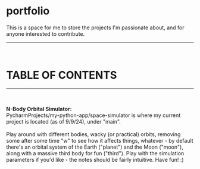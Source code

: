 # portfolio <br>
This is a space for me to store the projects I'm passionate about, and for anyone interested to contribute.
<hr><br>

# TABLE OF CONTENTS <br>
<hr><br>

<b>N-Body Orbital Simulator:</b><br>
PycharmProjects/my-python-app/space-simulator is where my current project is located (as of 9/9/24), under "main". <br><br>
Play around with different bodies, wacky (or practical) orbits, removing some after some time "w" to see how it affects things, whatever - by default there's an orbital system of the Earth ("planet") and the Moon ("moon"), along with a massive third body for fun ("third"). Play with the simulation parameters if you'd like - the notes should be fairly intuitive. Have fun! :)
